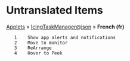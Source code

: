 # Untranslated Items
[Applets](../../../README.md) &#187; [IcingTaskManager@json](../README.md) &#187; **French (fr)**

       1	Show app alerts and notifications
       2	Move to monitor
       3	ReArrange
       4	Hover to Peek
